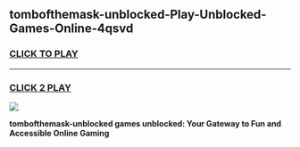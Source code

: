
## tombofthemask-unblocked-Play-Unblocked-Games-Online-4qsvd
<h3>
<a href="https://premium76.site?title=tombofthemask-unblocked&ref=25A">CLICK TO PLAY</a></h3>
<hr>

<h3>
<a href="https://premium76.site?title=tombofthemask-unblocked&ref=25A">CLICK 2 PLAY</a>
  
</h3>

<a href="https://premium76.site?title=tombofthemask-unblocked&ref=25A"><img src="https://clearcache.store/games.png"></a>


**tombofthemask-unblocked games unblocked: Your Gateway to Fun and Accessible Online Gaming**
